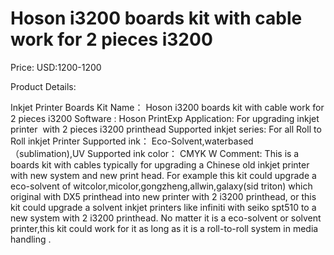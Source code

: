 # Hoson i3200 boards kit with cable work for 2 pieces i3200

Price: USD:1200-1200

Product Details:

Inkjet Printer Boards Kit Name：
Hoson i3200 boards kit with cable work for 2 pieces i3200
Software :
Hoson PrintExp
Application:
For upgrading inkjet printer  with 2 pieces i3200 printhead
Supported inkjet series:
For all Roll to Roll inkjet Printer
Supported ink：
Eco-Solvent,waterbased （sublimation),UV
Supported ink color：
CMYK W
Comment:
This is a boards kit with cables typically for upgrading a Chinese old inkjet printer with new system and new print head. For example this kit could upgrade a eco-solvent of witcolor,micolor,gongzheng,allwin,galaxy(sid triton) which original with DX5 printhead into new printer with 2 i3200 printhead, or this kit could upgrade a solvent inkjet printers like infiniti with seiko spt510 to a new system with 2 i3200 printhead. No matter it is a eco-solvent or solvent printer,this kit could work for it as long as it is a roll-to-roll system in media handling .